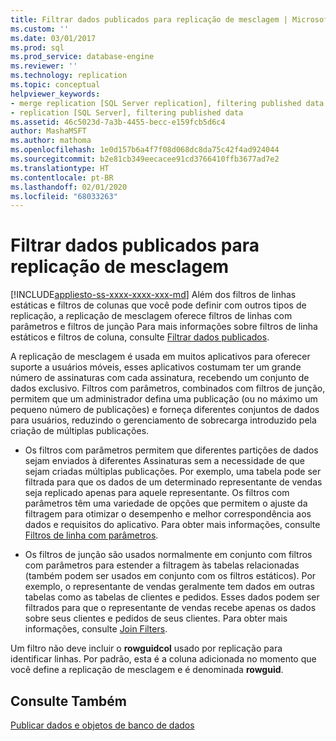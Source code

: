 ```yaml
---
title: Filtrar dados publicados para replicação de mesclagem | Microsoft Docs
ms.custom: ''
ms.date: 03/01/2017
ms.prod: sql
ms.prod_service: database-engine
ms.reviewer: ''
ms.technology: replication
ms.topic: conceptual
helpviewer_keywords:
- merge replication [SQL Server replication], filtering published data
- replication [SQL Server], filtering published data
ms.assetid: 46c5023d-7a3b-4455-becc-e159fcb5d6c4
author: MashaMSFT
ms.author: mathoma
ms.openlocfilehash: 1e0d157b6a4f7f08d068dc8da75c42f4ad924044
ms.sourcegitcommit: b2e81cb349eecacee91cd3766410ffb3677ad7e2
ms.translationtype: HT
ms.contentlocale: pt-BR
ms.lasthandoff: 02/01/2020
ms.locfileid: "68033263"
---
```

# <a name="filter-published-data-for-merge-replication"></a>Filtrar dados publicados para replicação de mesclagem
[!INCLUDE[appliesto-ss-xxxx-xxxx-xxx-md](../../../includes/appliesto-ss-xxxx-xxxx-xxx-md.md)]
  Além dos filtros de linhas estáticas e filtros de colunas que você pode definir com outros tipos de replicação, a replicação de mesclagem oferece filtros de linhas com parâmetros e filtros de junção Para mais informações sobre filtros de linha estáticos e filtros de coluna, consulte [Filtrar dados publicados](../../../relational-databases/replication/publish/filter-published-data.md).  
  
 A replicação de mesclagem é usada em muitos aplicativos para oferecer suporte a usuários móveis, esses aplicativos costumam ter um grande número de assinaturas com cada assinatura, recebendo um conjunto de dados exclusivo. Filtros com parâmetros, combinados com filtros de junção, permitem que um administrador defina uma publicação (ou no máximo um pequeno número de publicações) e forneça diferentes conjuntos de dados para usuários, reduzindo o gerenciamento de sobrecarga introduzido pela criação de múltiplas publicações.  
  
-   Os filtros com parâmetros permitem que diferentes partições de dados sejam enviados à diferentes Assinaturas sem a necessidade de que sejam criadas múltiplas publicações. Por exemplo, uma tabela pode ser filtrada para que os dados de um determinado representante de vendas seja replicado apenas para aquele representante. Os filtros com parâmetros têm uma variedade de opções que permitem o ajuste da filtragem para otimizar o desempenho e melhor correspondência aos dados e requisitos do aplicativo. Para obter mais informações, consulte [Filtros de linha com parâmetros](../../../relational-databases/replication/merge/parameterized-filters-parameterized-row-filters.md).  
  
-   Os filtros de junção são usados normalmente em conjunto com filtros com parâmetros para estender a filtragem às tabelas relacionadas (também podem ser usados em conjunto com os filtros estáticos). Por exemplo, o representante de vendas geralmente tem dados em outras tabelas como as tabelas de clientes e pedidos. Esses dados podem ser filtrados para que o representante de vendas recebe apenas os dados sobre seus clientes e pedidos de seus clientes. Para obter mais informações, consulte [Join Filters](../../../relational-databases/replication/merge/join-filters.md).  
  
 Um filtro não deve incluir o **rowguidcol** usado por replicação para identificar linhas. Por padrão, esta é a coluna adicionada no momento que você define a replicação de mesclagem e é denominada **rowguid**.  
  
## <a name="see-also"></a>Consulte Também  
 [Publicar dados e objetos de banco de dados](../../../relational-databases/replication/publish/publish-data-and-database-objects.md)  
  
  
